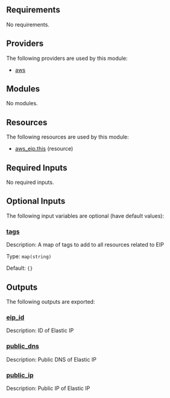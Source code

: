 ## Requirements

No requirements.

## Providers

The following providers are used by this module:

- <a name="provider_aws"></a> [aws](#provider\_aws)

## Modules

No modules.

## Resources

The following resources are used by this module:

- [aws_eip.this](https://registry.terraform.io/providers/hashicorp/aws/latest/docs/resources/eip) (resource)

## Required Inputs

No required inputs.

## Optional Inputs

The following input variables are optional (have default values):

### <a name="input_tags"></a> [tags](#input\_tags)

Description: A map of tags to add to all resources related to EIP

Type: `map(string)`

Default: `{}`

## Outputs

The following outputs are exported:

### <a name="output_eip_id"></a> [eip\_id](#output\_eip\_id)

Description: ID of Elastic IP

### <a name="output_public_dns"></a> [public\_dns](#output\_public\_dns)

Description: Public DNS of Elastic IP

### <a name="output_public_ip"></a> [public\_ip](#output\_public\_ip)

Description: Public IP of Elastic IP
